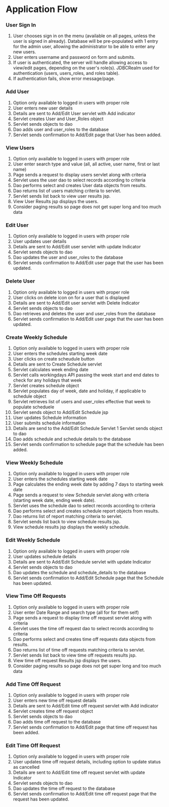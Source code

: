 # Application Flow

### User Sign In
1. User chooses sign in on the menu (available on all pages, unless the user 
is signed in already).  Database will be pre-populated with 1 entry for the admin user, 
allowing the administrator to be able to enter any new users.
1. User enters username and password on form and submits. 
1. If user is authenticated, the server will handle allowing access to view/edit 
pages, depending on the user's role(s).  JDBCRealm used for authentication (users, users_roles, and roles table).
1. If authentication fails, show error message/page.

### Add User
1. Option only available to logged in users with proper role
1. User enters new user details
1. Details are sent to Add/Edit User servlet with Add indicator
1. Servlet creates User and User_Roles object
1. Servlet sends objects to dao
1. Dao adds user and user_roles to the database
1. Servlet sends confirmation to Add/Edit page that User has been added.


### View Users
1. Option only available to logged in users with proper role
1. User enter search type and value (all, all active, user name, first or last name)
1. Page sends a request to display users servlet along with criteria 
1. Servlet uses the user dao to select records according to criteria
1. Dao performs select and creates User data objects from results.
1. Dao returns list of users matching criteria to servlet.
1. Servlet sends list back to view user results jsp.
1. View User Results jsp displays the users.
1. Consider paging results so page does not get super long and too much data 

### Edit User
1. Option only available to logged in users with proper role
1. User updates user details
1. Details are sent to Add/Edit user servlet with update Indicator
1. Servlet sends objects to dao
1. Dao updates the user and user_roles to the database
1. Servlet sends confirmation to Add/Edit user page that the user has been updated.

### Delete User
1. Option only available to logged in users with proper role
1. User clicks on delete icon on for a user that is displayed
1. Details are sent to Add/Edit user servlet with Delete Indicator
1. Servlet sends objects to dao
1. Dao retrieves and deletes the user and user_roles from the database
1. Servlet sends confirmation to Add/Edit user page that the user has been updated.

### Create Weekly Schedule
1. Option only available to logged in users with proper role 
1. User enters the schedules starting week date
1. User clicks on create scheudule button
1. Details are sent to Create Schedule servlet
1. Servlet calculates week ending date
1. Servlet calls workingdays API passing the week start and end dates to check for any holidays that week
1. Servlet creates schedule object
1. Servlet populates day of week, date and holiday, if applicable to schedule object
1. Servlet retrieves list of users and user_roles effective that week to populate scheduele
1. Servlet sends object to Add/Edit Schedule jsp
1. User updates Schedule information 
1. User submits schedule information
1. Details are send to the Add/Edit Schedule Servlet 
1  Servlet sends object to dao
1. Dao adds schedule and schedule details to the database
1. Servlet sends confirmation to schedule page that the schedule has been added.

### View Weekly Schedule
1. Option only available to logged in users with proper role 
1. User enters the schedules starting week date
1. Page calculates the ending week date by adding 7 days to starting week date
1. Page sends a request to view Schedule servlet along with criteria 
(starting week date, ending week date).
1. Servlet uses the schedule dao to select records according to criteria
1. Dao performs select and creates schedule report objects from results.
1. Dao returns list of report matching criteria to servlet.
1. Servlet sends list back to view schedule results jsp.
1. View schedule results jsp displays the weekly schedule.


### Edit Weekly Schedule
1. Option only available to logged in users with proper role
1. User updates schedule details
1. Details are sent to Add/Edit Schedule servlet with update Indicator
1. Servlet sends objects to dao
1. Dao updates the schedule and schedule_details to the database
1. Servlet sends confirmation to Add/Edit Schedule page that the Schedule has been updated.


### View Time Off Requests
1. Option only available to logged in users with proper role
1. User enter Date Range and search type (all for for them self)
1. Page sends a request to display time off request servlet along with criteria 
1. Servlet uses the time off request dao to select records according to criteria
1. Dao performs select and creates time off requests data objects from results.
1. Dao returns list of time off requests matching criteria to servlet.
1. Servlet sends list back to view time off requests results jsp.
1. View time off request Results jsp displays the users.
1. Consider paging results so page does not get super long and too much data 

### Add Time Off Request
1. Option only available to logged in users with proper role
1. User enters new time off request details
1. Details are sent to Add/Edit time off request servlet with Add indicator
1. Servlet creates time off request object
1. Servlet sends objects to dao
1. Dao adds time off request to the database
1. Servlet sends confirmation to Add/Edit page that time off request has been added.

### Edit Time Off Request
1. Option only available to logged in users with proper role
1. User updates time off request details, including option to update status as cancelled
1. Details are sent to Add/Edit time off request servlet with update Indicator
1. Servlet sends objects to dao
1. Dao updates the time off request to the database
1. Servlet sends confirmation to Add/Edit time off request page that the request has been updated.
